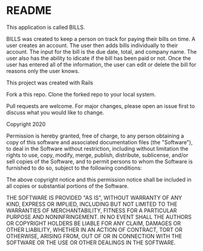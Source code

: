 # README

This application is called BILLS. 

BILLS was created to keep a person on track for paying their bills on time. A user creates an account. The user then adds bills individually to their account. The input for the bill is the due date, total, and company name. The user also has the ability to idicate if the bill has been paid or not. Once the user has entered all of the information, the user can edit or delete the bill for reasons only the user knows. 

This project was created with 
Rails 

Fork a this repo. 
Clone the forked repo to your local system. 




Pull requests are welcome. For major changes, please open an issue first to discuss what you would like to change.

Copyright 2020 <Jessica D. Smith>

Permission is hereby granted, free of charge, to any person obtaining a copy of this software and associated documentation files (the "Software"), to deal in the Software without restriction, including without limitation the rights to use, copy, modify, merge, publish, distribute, sublicense, and/or sell copies of the Software, and to permit persons to whom the Software is furnished to do so, subject to the following conditions:

The above copyright notice and this permission notice shall be included in all copies or substantial portions of the Software.

THE SOFTWARE IS PROVIDED "AS IS", WITHOUT WARRANTY OF ANY KIND, EXPRESS OR IMPLIED, INCLUDING BUT NOT LIMITED TO THE WARRANTIES OF MERCHANTABILITY, FITNESS FOR A PARTICULAR PURPOSE AND NONINFRINGEMENT. IN NO EVENT SHALL THE AUTHORS OR COPYRIGHT HOLDERS BE LIABLE FOR ANY CLAIM, DAMAGES OR OTHER LIABILITY, WHETHER IN AN ACTION OF CONTRACT, TORT OR OTHERWISE, ARISING FROM, OUT OF OR IN CONNECTION WITH THE SOFTWARE OR THE USE OR OTHER DEALINGS IN THE SOFTWARE.

